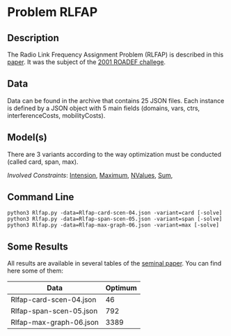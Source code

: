 
# Problem RLFAP

## Description
The Radio Link Frequency Assignment Problem (RLFAP) is described in this [paper](https://link.springer.com/content/pdf/10.1023/A:1009812409930.pdf). 
It was the subject of the [2001 ROADEF challege](https://www.roadef.org/challenge/2001/en/). 


## Data
Data can be found in the archive that contains 25 JSON files.
Each instance is defined by a JSON object with 5 main fields (domains, vars, ctrs, interferenceCosts, mobilityCosts).


## Model(s)

There are 3 variants according to  the way optimization must be conducted (called card, span, max).

*Involved Constraints*: [Intension](https://pycsp.org/documentation/constraints/Intension/), [Maximum](https://pycsp.org/documentation/constraints/Maximum/), [NValues](https://pycsp.org/documentation/constraints/NValues/), [Sum](https://pycsp.org/documentation/constraints/Sum/),



## Command Line

```shell
python3 Rlfap.py -data=Rlfap-card-scen-04.json -variant=card [-solve]
python3 Rlfap.py -data=Rlfap-span-scen-05.json -variant=span [-solve]
python3 Rlfap.py -data=Rlfap-max-graph-06.json -variant=max [-solve]
```

## Some Results

All results are available in several tables of the [seminal paper](https://link.springer.com/content/pdf/10.1023/A:1009812409930.pdf).
You can find here some of them: 


| Data                    | Optimum |
|-------------------------|---------|
| Rlfap-card-scen-04.json | 46      |
| Rlfap-span-scen-05.json | 792     |
| Rlfap-max-graph-06.json | 3389    |


